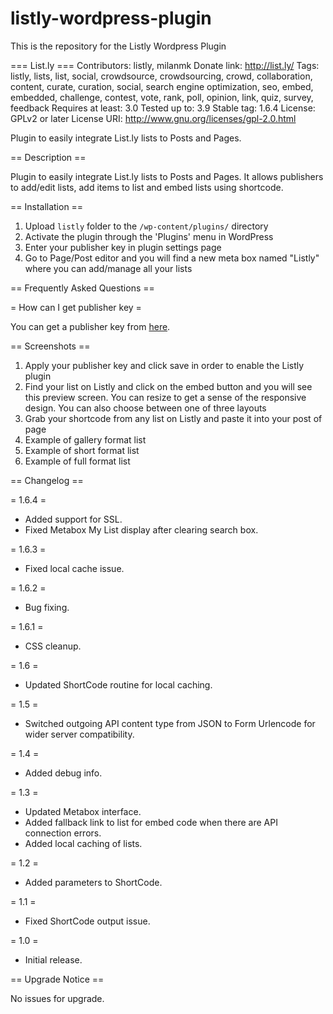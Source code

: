 listly-wordpress-plugin
=======================

This is the repository for the Listly Wordpress Plugin

=== List.ly ===
Contributors: listly, milanmk
Donate link: http://list.ly/
Tags: listly, lists, list, social, crowdsource, crowdsourcing, crowd, collaboration, content, curate, curation, social, search engine optimization, seo, embed, embedded, challenge, contest, vote, rank, poll, opinion, link, quiz, survey, feedback
Requires at least: 3.0
Tested up to: 3.9
Stable tag: 1.6.4
License: GPLv2 or later
License URI: http://www.gnu.org/licenses/gpl-2.0.html

Plugin to easily integrate List.ly lists to Posts and Pages.

== Description ==

Plugin to easily integrate List.ly lists to Posts and Pages. It allows publishers to add/edit lists, add items to list and embed lists using shortcode.

== Installation ==

1. Upload `listly` folder to the `/wp-content/plugins/` directory
2. Activate the plugin through the 'Plugins' menu in WordPress
3. Enter your publisher key in plugin settings page
4. Go to Page/Post editor and you will find a new meta box named "Listly" where you can add/manage all your lists

== Frequently Asked Questions ==

= How can I get publisher key =

You can get a publisher key from [here](http://list.ly/publishers/landing).

== Screenshots ==

1. Apply your publisher key and click save in order to enable the Listly plugin
2. Find your list on Listly and click on the embed button and you will see this preview screen. You can resize to get a sense of the responsive design. You can also choose between one of three layouts
3. Grab your shortcode from any list on Listly and paste it into your post of page
4. Example of gallery format list
5. Example of short format list
6. Example of full format list

== Changelog ==

= 1.6.4 =
* Added support for SSL.
* Fixed Metabox My List display after clearing search box.

= 1.6.3 =
* Fixed local cache issue.

= 1.6.2 =
* Bug fixing.

= 1.6.1 =
* CSS cleanup.

= 1.6 =
* Updated ShortCode routine for local caching.

= 1.5 =
* Switched outgoing API content type from JSON to Form Urlencode for wider server compatibility.

= 1.4 =
* Added debug info.

= 1.3 =
* Updated Metabox interface.
* Added fallback link to list for embed code when there are API connection errors.
* Added local caching of lists.

= 1.2 =
* Added parameters to ShortCode.

= 1.1 =
* Fixed ShortCode output issue.

= 1.0 =
* Initial release.

== Upgrade Notice ==

No issues for upgrade.